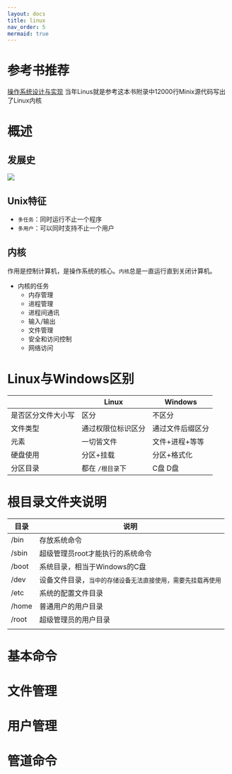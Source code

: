 ```yaml
---
layout: docs
title: linux
nav_order: 5
mermaid: true
---
```

# 参考书推荐

[操作系统设计与实现](https://book.douban.com/subject/2044818/) 当年Linus就是参考这本书附录中12000行Minix源代码写出了Linux内核

# 概述

## 发展史

![](https://edrawcloudpubliccn.oss-cn-shenzhen.aliyuncs.com/viewer/self/1059758/share/2021-11-2/1635844893/main.svg)

## Unix特征

- `多任务`：同时运行不止一个程序
- `多用户`：可以同时支持不止一个用户

## 内核

作用是控制计算机，是操作系统的核心。`内核`总是一直运行直到关闭计算机。

- 内核的任务
  - 内存管理
  - 进程管理
  - 进程间通讯
  - 输入/输出
  - 文件管理
  - 安全和访问控制
  - 网络访问

# Linux与Windows区别

|                    | Linux              | Windows          |
| ------------------ | ------------------ | ---------------- |
| 是否区分文件大小写 | 区分               | 不区分           |
| 文件类型           | 通过权限位标识区分 | 通过文件后缀区分 |
| 元素               | 一切皆文件         | 文件+进程+等等   |
| 硬盘使用           | 分区+挂载          | 分区+格式化      |
| 分区目录           | 都在 `/根目录`下 | C盘 D盘          |

# 根目录文件夹说明

| 目录  | 说明                                                           |
| ----- | -------------------------------------------------------------- |
| /bin  | 存放系统命令                                                   |
| /sbin | 超级管理员root才能执行的系统命令                               |
| /boot | 系统目录，相当于Windows的C盘                                   |
| /dev  | 设备文件目录，`当中的存储设备无法直接使用，需要先挂载再使用` |
| /etc  | 系统的配置文件目录                                             |
| /home | 普通用户的用户目录                                             |
| /root | 超级管理员的用户目录                                           |
|       |                                                                |

# 基本命令

# 文件管理

# 用户管理

# 管道命令
